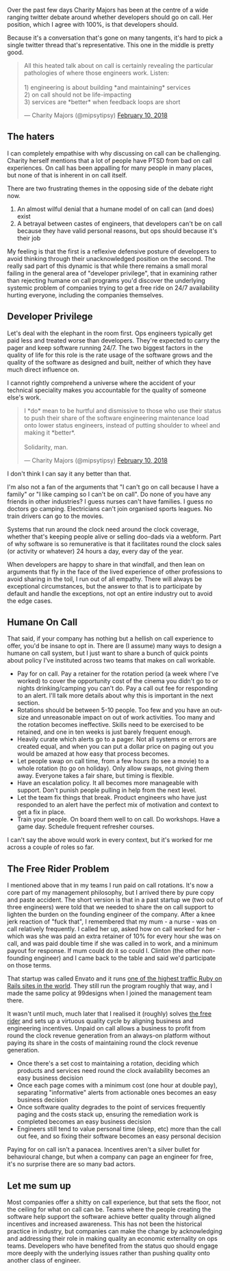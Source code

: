 Over the past few days Charity Majors has been at the centre of a wide ranging twitter debate around whether developers should go on call. Her position, which I agree with 100%, is that developers should.

Because it's a conversation that's gone on many tangents, it's hard to pick a single twitter thread that's representative. This one in the middle is pretty good. 

<blockquote class="twitter-tweet" data-lang="en"><p lang="en" dir="ltr">All this heated talk about on call is certainly revealing the particular pathologies of where those engineers work.  Listen:<br><br>1) engineering is about building *and maintaining* services<br>2) on call should not be life-impacting<br>3) services are *better* when feedback loops are short</p>&mdash; Charity Majors (@mipsytipsy) <a href="https://twitter.com/mipsytipsy/status/962151928741285888?ref_src=twsrc%5Etfw">February 10, 2018</a></blockquote>
<script async src="https://platform.twitter.com/widgets.js" charset="utf-8"></script>

## The haters

I can completely empathise with why discussing on call can be challenging. Charity herself mentions that a lot of people have PTSD from bad on call experiences. On call has been appalling for many people in many places, but none of that is inherent in on call itself.

There are two frustrating themes in the opposing side of the debate right now.

1. An almost wilful denial that a humane model of on call can (and does) exist
2. A betrayal between castes of engineers, that developers can't be on call because they have valid personal reasons, but ops should because it's their job

My feeling is that the first is a reflexive defensive posture of developers to avoid thinking through their unacknowledged position on the second. The really sad part of this dynamic is that while there remains a small moral failing in the general area of "developer privilege", that in examining rather than rejecting humane on call programs you'd discover the underlying systemic problem of companies trying to get a free ride on 24/7 availability hurting everyone, including the companies themselves.

## Developer Privilege

Let's deal with the elephant in the room first. Ops engineers typically get paid less and treated worse than developers. They're expected to carry the pager and keep software running 24/7. The two biggest factors in the quality of life for this role is the rate usage of the software grows and the quality of the software as designed and built, neither of which they have much direct influence on.

I cannot rightly comprehend a universe where the accident of your technical speciality makes you accountable for the quality of someone else's work.

<blockquote class="twitter-tweet" data-conversation="none" data-lang="en"><p lang="en" dir="ltr">I *do* mean to be hurtful and dismissive to those who use their status to push their share of the software engineering maintenance load onto lower status engineers, instead of putting shoulder to wheel and making it *better*.<br><br>Solidarity, man.</p>&mdash; Charity Majors (@mipsytipsy) <a href="https://twitter.com/mipsytipsy/status/962204888871591936?ref_src=twsrc%5Etfw">February 10, 2018</a></blockquote>
<script async src="https://platform.twitter.com/widgets.js" charset="utf-8"></script>

I don't think I can say it any better than that.

I'm also not a fan of the arguments that "I can't go on call because I have a family" or "I like camping so I can't be on call". Do none of you have any friends in other industries? I guess nurses can't have families. I guess no doctors go camping. Electricians can't join organised sports leagues. No train drivers can go to the movies.

Systems that run around the clock need around the clock coverage, whether that's keeping people alive or selling doo-dads via a webform. Part of why software is so remunerative is that it facilitates round the clock sales (or activity or whatever) 24 hours a day, every day of the year.

When developers are happy to share in that windfall, and then lean on arguments that fly in the face of the lived experience of other professions to avoid sharing in the toil, I run out of all empathy. There will always be exceptional circumstances, but the answer to that is to participate by default and handle the exceptions, not opt an entire industry out to avoid the edge cases.

## Humane On Call

That said, if your company has nothing but a hellish on call experience to offer, you'd be insane to opt in. There are (I assume) many ways to design a humane on call system, but I just want to share a bunch of quick points about policy I've instituted across two teams that makes on call workable.

* Pay for on call. Pay a retainer for the rotation period (a week where I've worked) to cover the opportunity cost of the cinema you didn't go to or nights drinking/camping you can't do. Pay a call out fee for responding to an alert. I'll talk more details about why this is important in the next section.
* Rotations should be between 5-10 people. Too few and you have an out-size and unreasonable impact on out of work activities. Too many and the rotation becomes ineffective. Skills need to be exercised to be retained, and one in ten weeks is just barely frequent enough.
* Heavily curate which alerts go to a pager. Not all systems or errors are created equal, and when you can put a dollar price on paging out you would be amazed at how easy that process becomes.
* Let people swap on call time, from a few hours (to see a movie) to a whole rotation (to go on holiday). Only allow swaps, not giving them away. Everyone takes a fair share, but timing is flexible.
* Have an escalation policy. It all becomes more manageable with support. Don't punish people pulling in help from the next level.
* Let the team fix things that break. Product engineers who have just responded to an alert have the perfect mix of motivation and context to get a fix in place.
* Train your people. On board them well to on call. Do workshops. Have a game day. Schedule frequent refresher courses.

I can't say the above would work in every context, but it's worked for me across a couple of roles so far.

## The Free Rider Problem

I mentioned above that in my teams I run paid on call rotations. It's now a core part of my management philosophy, but I arrived there by pure copy and paste accident. The short version is that in a past startup we (two out of three engineers) were told that we needed to share the on call support to lighten the burden on the founding engineer of the company. After a knee jerk reaction of "fuck that", I remembered that my mum - a nurse - was on call relatively frequently. I called her up, asked how on call worked for her - which was she was paid an extra retainer of 10% for every hour she was on call, and was paid double time if she was called in to work, and a minimum payout for response. If mum could do it so could I. Clinton (the other non-founding engineer) and I came back to the table and said we'd participate on those terms.

That startup was called Envato and it runs [one of the highest traffic Ruby on Rails sites in the world](https://www.alexa.com/siteinfo/themeforest.net). They still run the program roughly that way, and I made the same policy at 99designs when I joined the management team there.

It wasn't until much, much later that I realised it (roughly) solves [the free rider](https://en.wikipedia.org/wiki/Free-rider_problem) and sets up a virtuous quality cycle by aligning business and engineering incentives. Unpaid on call allows a business to profit from round the clock revenue generation from an always-on platform without paying its share in the costs of maintaining round the clock revenue generation.

* Once there's a set cost to maintaining a rotation, deciding which products and services need round the clock availability becomes an easy business decision
* Once each page comes with a minimum cost (one hour at double pay), separating "informative" alerts from actionable ones becomes an easy business decision
* Once software quality degrades to the point of services frequently paging and the costs stack up, ensuring the remediation work is completed becomes an easy business decision
* Engineers still tend to value personal time (sleep, etc) more than the call out fee, and so fixing their software becomes an easy personal decision

Paying for on call isn't a panacea. Incentives aren't a silver bullet for behavioural change, but when a company can page an engineer for free, it's no surprise there are so many bad actors.

## Let me sum up

Most companies offer a shitty on call experience, but that sets the floor, not the ceiling for what on call can be. Teams where the people creating the software help support the software achieve better quality through aligned incentives and increased awareness. This has not been the historical practice in industry, but companies can make the change by acknowledging and addressing their role in making quality an economic externality on ops teams. Developers who have benefited from the status quo should engage more deeply with the underlying issues rather than pushing quality onto another class of engineer.

